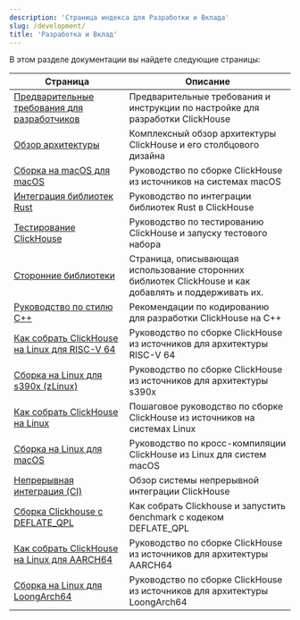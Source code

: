 ```yaml
---
description: 'Страница индекса для Разработки и Вклада'
slug: /development/
title: 'Разработка и Вклад'
---
```


В этом разделе документации вы найдете следующие страницы:

<!-- The table of contents below is automatically generated from the YAML 
     front matter fields: title, description, slug by the script found here:

     https://github.com/ClickHouse/clickhouse-docs/blob/main/scripts/autogenerate-table-of-contents.sh
     
     If you've spotted an error or wish to improve the descriptions, please edit
     the files themselves directly.
--> 
| Страница | Описание |
|-----|-----|
| [Предварительные требования для разработчиков](/development/developer-instruction) | Предварительные требования и инструкции по настройке для разработки ClickHouse |
| [Обзор архитектуры](/development/architecture) | Комплексный обзор архитектуры ClickHouse и его столбцового дизайна |
| [Сборка на macOS для macOS](/development/build-osx) | Руководство по сборке ClickHouse из источников на системах macOS |
| [Интеграция библиотек Rust](/development/integrating_rust_libraries) | Руководство по интеграции библиотек Rust в ClickHouse |
| [Тестирование ClickHouse](/development/tests) | Руководство по тестированию ClickHouse и запуску тестового набора |
| [Сторонние библиотеки](/development/contrib) | Страница, описывающая использование сторонних библиотек ClickHouse и как добавлять и поддерживать их. |
| [Руководство по стилю C++](/development/style) | Рекомендации по кодированию для разработки ClickHouse на C++ |
| [Как собрать ClickHouse на Linux для RISC-V 64](/development/build-cross-riscv) | Руководство по сборке ClickHouse из источников для архитектуры RISC-V 64 |
| [Сборка на Linux для s390x (zLinux)](/development/build-cross-s390x) | Руководство по сборке ClickHouse из источников для архитектуры s390x |
| [Как собрать ClickHouse на Linux](/development/build) | Пошаговое руководство по сборке ClickHouse из источников на системах Linux |
| [Сборка на Linux для macOS](/development/build-cross-osx) | Руководство по кросс-компиляции ClickHouse из Linux для систем macOS |
| [Непрерывная интеграция (CI)](/development/continuous-integration) | Обзор системы непрерывной интеграции ClickHouse |
| [Сборка Clickhouse с DEFLATE_QPL](/development/building_and_benchmarking_deflate_qpl) | Как собрать Clickhouse и запустить бenchmark с кодеком DEFLATE_QPL |
| [Как собрать ClickHouse на Linux для AARCH64](/development/build-cross-arm) | Руководство по сборке ClickHouse из источников для архитектуры AARCH64 |
| [Сборка на Linux для LoongArch64](/development/build-cross-loongarch) | Руководство по сборке ClickHouse из источников для архитектуры LoongArch64 |
